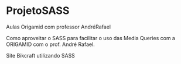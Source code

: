 # ProjetoSASS
Aulas Origamid com professor AndréRafael


Como aproveitar o SASS para facilitar o uso das Media Queries com a ORIGAMID com o prof. André Rafael.



Site Bikcraft utilizando SASS
